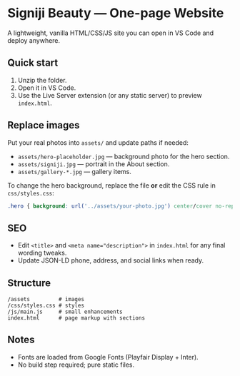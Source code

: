 # Signiji Beauty — One-page Website

A lightweight, vanilla HTML/CSS/JS site you can open in VS Code and deploy anywhere.

## Quick start
1. Unzip the folder.
2. Open it in VS Code.
3. Use the Live Server extension (or any static server) to preview `index.html`.

## Replace images
Put your real photos into `assets/` and update paths if needed:
- `assets/hero-placeholder.jpg` — background photo for the hero section.
- `assets/signiji.jpg` — portrait in the About section.
- `assets/gallery-*.jpg` — gallery items.

To change the hero background, replace the file **or** edit the CSS rule in `css/styles.css`:
```css
.hero { background: url('../assets/your-photo.jpg') center/cover no-repeat; }
```

## SEO
- Edit `<title>` and `<meta name="description">` in `index.html` for any final wording tweaks.
- Update JSON-LD phone, address, and social links when ready.

## Structure
```
/assets         # images
/css/styles.css # styles
/js/main.js     # small enhancements
index.html      # page markup with sections
```

## Notes
- Fonts are loaded from Google Fonts (Playfair Display + Inter).
- No build step required; pure static files.
